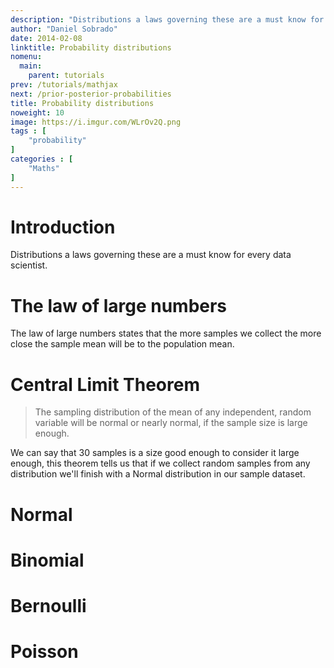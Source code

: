 ```yaml
---
description: "Distributions a laws governing these are a must know for every data scientist."
author: "Daniel Sobrado"
date: 2014-02-08
linktitle: Probability distributions
nomenu:
  main:
    parent: tutorials
prev: /tutorials/mathjax
next: /prior-posterior-probabilities
title: Probability distributions
noweight: 10
image: https://i.imgur.com/WLrOv2Q.png
tags : [
    "probability"
]
categories : [
    "Maths"
]
---
```


# Introduction

Distributions a laws governing these are a must know for every data scientist.

# The law of large numbers

The law of large numbers states that the more samples we collect the more close the sample mean will be to the population mean.

# Central Limit Theorem

>  The sampling distribution of the mean of any independent, random variable will be normal or nearly normal, if the sample size is large enough.

We can say that 30 samples is a size good enough to consider it large enough, this theorem tells us that if we collect random samples from any distribution we'll finish with a Normal distribution in our sample dataset.

# Normal

# Binomial

# Bernoulli

# Poisson

